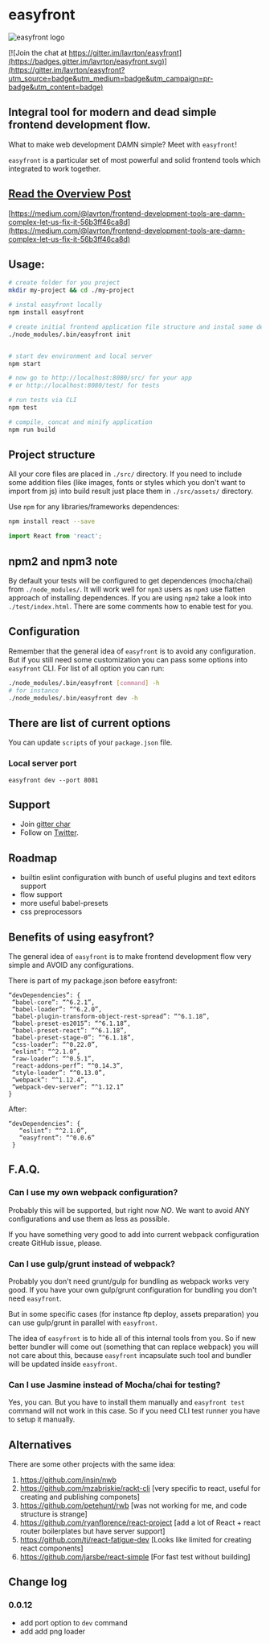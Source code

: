 # easyfront

![easyfront logo](https://cloud.githubusercontent.com/assets/1443320/13167423/f09fdf14-d70d-11e5-9221-6d9ccfd45e7e.png)

[![Join the chat at https://gitter.im/lavrton/easyfront](https://badges.gitter.im/lavrton/easyfront.svg)](https://gitter.im/lavrton/easyfront?utm_source=badge&utm_medium=badge&utm_campaign=pr-badge&utm_content=badge)

## Integral tool for modern and dead simple frontend development flow.

What to make web development DAMN simple? Meet with `easyfront`!

`easyfront` is a particular set of most powerful and solid frontend tools which integrated to work together.


## [Read the Overview Post](https://medium.com/@lavrton/frontend-development-tools-are-damn-complex-let-us-fix-it-56b3ff46ca8d)

[https://medium.com/@lavrton/frontend-development-tools-are-damn-complex-let-us-fix-it-56b3ff46ca8d](https://medium.com/@lavrton/frontend-development-tools-are-damn-complex-let-us-fix-it-56b3ff46ca8d)


## Usage:

```bash
# create folder for you project
mkdir my-project && cd ./my-project

# instal easyfront locally
npm install easyfront

# create initial frontend application file structure and instal some deps
./node_modules/.bin/easyfront init


# start dev environment and local server
npm start

# now go to http://localhost:8080/src/ for your app
# or http://localhost:8080/test/ for tests

# run tests via CLI
npm test

# compile, concat and minify application
npm run build
```

## Project structure

All your core files are placed in `./src/` directory.
If you need to include some addition files (like images, fonts or styles which you don't want to import from js) into build result just place them in `./src/assets/` directory.

Use `npm` for any libraries/frameworks dependences:

```bash
npm install react --save
```

```javascript
import React from 'react';
```

## npm2 and npm3 note

By default your tests will be configured to get dependences (mocha/chai) from `./node_modules/`. It will work well for `npm3` users as `npm3` use flatten approach of installing dependences. If you are using `npm2` take a look into `./test/index.html`. There are some comments how to enable test for you.

## Configuration

Remember that the general idea of `easyfront` is to avoid any configuration.
But if you still need some customization you can pass some options into `easyfront` CLI.
For list of all option you can run:

```bash
./node_modules/.bin/easyfront [command] -h
# for instance
./node_modules/.bin/easyfront dev -h
```

## There are list of current options

You can update `scripts` of your `package.json` file.

### Local server port

```
easyfront dev --port 8081
```

## Support

- Join [gitter char](https://gitter.im/lavrton/easyfront)
- Follow on [Twitter](https://twitter.com/lavrton).

## Roadmap

- builtin eslint configuration with bunch of useful plugins and text editors support
- flow support
- more useful babel-presets
- css preprocessors


## Benefits of using easyfront?

The general idea of `easyfront` is to make frontend development flow very simple and AVOID any configurations.

There is part of my package.json before easyfront:

```
“devDependencies”: {
 “babel-core”: “^6.2.1”,
 “babel-loader”: “^6.2.0”,
 “babel-plugin-transform-object-rest-spread”: “^6.1.18”,
 “babel-preset-es2015”: “^6.1.18”,
 “babel-preset-react”: “^6.1.18”,
 “babel-preset-stage-0”: “^6.1.18”,
 “css-loader”: “^0.22.0”,
 “eslint”: “^2.1.0”,
 “raw-loader”: “^0.5.1”,
 “react-addons-perf”: “^0.14.3”,
 “style-loader”: “^0.13.0”,
 “webpack”: “^1.12.4”,
 “webpack-dev-server”: “^1.12.1”
}
```
After:
```
“devDependencies”: {
   “eslint”: “^2.1.0”,
   “easyfront”: “^0.0.6”
 }
 ```


## F.A.Q.

### Can I use my own webpack configuration?

Probably this will be supported, but right now *NO*.
We want to avoid ANY configurations and use them as less as possible.

If you have something very good to add into current webpack configuration create GitHub issue, please.

### Can I use gulp/grunt instead of webpack?

Probably you don't need grunt/gulp for bundling as webpack works very good. If you have your own gulp/grunt configuration for bundling you don't need `easyfront`.

But in some specific cases (for instance ftp deploy, assets preparation) you can use gulp/grunt in parallel with `easyfront`.

The idea of `easyfront` is to hide all of this internal tools from you. So if new better bundler will come out (something that can replace webpack) you will not care about this, because `easyfront` incapsulate such tool and bundler will be updated inside `easyfront`.


### Can I use Jasmine instead of Mocha/chai for testing?

Yes, you can. But you have to install them manually and `easyfront test` command will not work in this case. So if you need CLI test runner you have to setup it manually.

## Alternatives

There are some other projects with the same idea:

1. https://github.com/insin/nwb
2. https://github.com/mzabriskie/rackt-cli  [very specific to react, useful for creating and publishing componets]
3. https://github.com/petehunt/rwb [was not working for me, and code structure is strange]
4. https://github.com/ryanflorence/react-project [add a lot of React + react router boilerplates but have server support]
5. https://github.com/tj/react-fatigue-dev [Looks like limited for creating react components]
6. https://github.com/jarsbe/react-simple [For fast test without building]

## Change log

### 0.0.12

- add port option to `dev` command
- add add png loader
